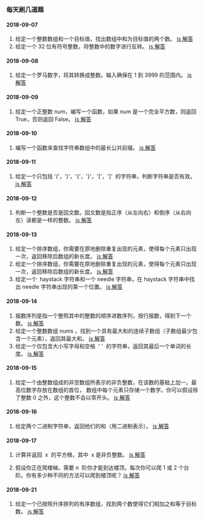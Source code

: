 ### 每天刷几道题

#### 2018-09-07

1. 给定一个整数数组和一个目标值，找出数组中和为目标值的两个数。
   [js 解答](https://github.com/homobulla/algorithm/blob/master/1.two-sum.js)
2. 给定一个 32 位有符号整数，将整数中的数字进行反转。
   [js 解答](https://github.com/homobulla/algorithm/blob/master/2.reverse-integer.js)

#### 2018-09-08

1. 给定一个罗马数字，将其转换成整数。输入确保在 1 到 3999 的范围内。
   [js 解答](https://github.com/homobulla/algorithm/blob/master/13.roman-to-integer.js)

#### 2018-09-09

1. 给定一个正整数 num，编写一个函数，如果 num 是一个完全平方数，则返回 True，否则返回 False。
   [js 解答](https://github.com/homobulla/algorithm/blob/master/isPerfectSquare.js)

#### 2018-09-10

1. 编写一个函数来查找字符串数组中的最长公共前缀。
   [js 解答](https://github.com/homobulla/algorithm/blob/master/14.longest-common-prefix.js)

#### 2018-09-11

1. 给定一个只包括 '('，')'，'{'，'}'，'['，']'  的字符串，判断字符串是否有效。
   [js 解答](https://github.com/homobulla/algorithm/blob/master/20.valid-parentheses.js)

#### 2018-09-12

1. 判断一个整数是否是回文数。回文数是指正序（从左向右）和倒序（从右向左）读都是一样的整数。
   [js 解答](https://github.com/homobulla/algorithm/blob/master/9.palindrome-number.js)

#### 2018-09-13

1. 给定一个排序数组，你需要在原地删除重复出现的元素，使得每个元素只出现一次，返回移除后数组的新长度。
   [js 解答](https://github.com/homobulla/algorithm/blob/master/26.remove-duplicates-from-sorted-array.js)
2. 给定一个排序数组，你需要在原地删除重复出现的元素，使得每个元素只出现一次，返回移除后数组的新长度。
   [js 解答](https://github.com/homobulla/algorithm/blob/master/27.remove-element.js)
3. 给定一个  haystack 字符串和一个 needle 字符串，在 haystack 字符串中找出 needle 字符串出现的第一个位置。
   [js 解答](https://github.com/homobulla/algorithm/blob/master/28.implement-strstr.js)

#### 2018-09-14

1. 报数序列是指一个整照其中的整数的顺序进数序列，按行报数，得到下一个数。
   [js 解答](https://github.com/homobulla/algorithm/blob/master/38.count-and-say.js)
2. 给定一个整数数组 nums ，找到一个具有最大和的连续子数组（子数组最少包含一个元素），返回其最大和。
   [js 解答](https://github.com/homobulla/algorithm/blob/master/53.maximum-subarray.js)
3. 给定一个仅包含大小写字母和空格  ' '  的字符串，返回其最后一个单词的长度。
   [js 解答](https://github.com/homobulla/algorithm/blob/master/58.length-of-last-word.js)

#### 2018-09-15

1. 给定一个由整数组成的非空数组所表示的非负整数，在该数的基础上加一。最高位数字存放在数组的首位， 数组中每个元素只存储一个数字。你可以假设除了整数 0 之外，这个整数不会以零开头。
   [js 解答](https://github.com/homobulla/algorithm/blob/master/66.js)

#### 2018-09-16

1. 给定两个二进制字符串，返回他们的和（用二进制表示）。
   [js 解答](https://github.com/homobulla/algorithm/blob/master/67.js)

#### 2018-09-17

1. 计算并返回  x  的平方根，其中  x 是非负整数。
   [js 解答](https://github.com/homobulla/algorithm/blob/master/69.sqrtx.js)

2. 假设你正在爬楼梯。需要 n  阶你才能到达楼顶。每次你可以爬 1 或 2 个台阶。你有多少种不同的方法可以爬到楼顶呢？
   [js 解答](https://github.com/homobulla/algorithm/blob/master/70.climbing-stairs.js)

#### 2018-09-21

1. 给定一个已按照升序排列的有序数组，找到两个数使得它们相加之和等于目标数。
   [js 解答](https://github.com/homobulla/algorithm/blob/master/167.two-sum-ii-input-array-is-sorted.js)
